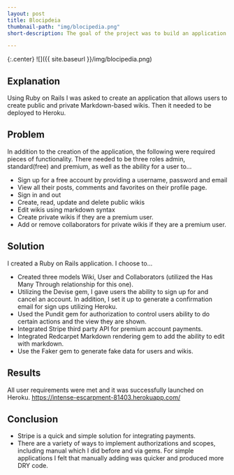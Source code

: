 ```yaml
---
layout: post
title: Blocipdeia
thumbnail-path: "img/blocipedia.png"
short-description: The goal of the project was to build an application similar to wikipedia.

---
```


{:.center}
![]({{ site.baseurl }}/img/blocipedia.png)

## Explanation

Using Ruby on Rails I was asked to create an application that allows users to create public and private Markdown-based wikis. Then it needed to be deployed to Heroku.

## Problem

In addition to the creation of the application, the following were required pieces of functionality. There needed to be three roles admin, standard(free) and premium, as well as the ability for a user to…
* Sign up for a free account by providing a username, password and email
* View all their posts, comments and favorites on their profile page.
* Sign in and out
* Create, read, update and delete public wikis
* Edit wikis using markdown syntax
* Create private wikis if they are a premium user.
* Add or remove collaborators for private wikis if they are a premium user.

## Solution

I created a Ruby on Rails application. I choose to...
* Created three models Wiki, User and Collaborators (utilized the Has Many Through relationship for this one).
* Utilizing the Devise gem, I gave users the ability to sign up for and cancel an account. In addition, I set it up to generate a confirmation email for sign ups utilizing Heroku.
* Used the Pundit gem for authorization to control users ability to do certain actions and the view they are shown.
* Integrated Stripe third party API for premium account payments.
* Integrated Redcarpet Markdown rendering gem to add the ability to edit with markdown.
* Use the Faker gem to generate fake data for users and wikis.

## Results

All user requirements were met and it was successfully launched on Heroku. https://intense-escarpment-81403.herokuapp.com/

## Conclusion

* Stripe is a quick and simple solution for integrating payments.
* There are a variety of ways to implement authorizations and scopes, including manual which I did before and via gems. For simple applications I felt that manually adding was quicker and produced more DRY code.
